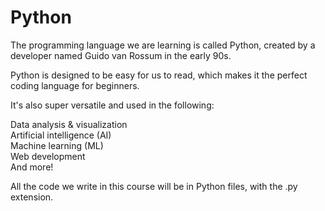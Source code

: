 # Python

The programming language we are learning is called Python, created by a developer named Guido van Rossum in the early 90s.

Python is designed to be easy for us to read, which makes it the perfect coding language for beginners.

It's also super versatile and used in the following:

Data analysis & visualization <br>
Artificial intelligence (AI) <br>
Machine learning (ML) <br>
Web development <br>
And more! <br>

All the code we write in this course will be in Python files, with the .py extension.
